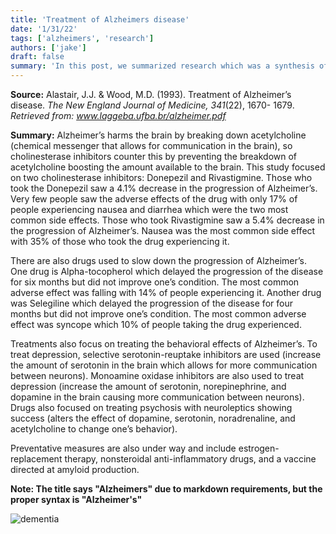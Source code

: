 ```yaml
---
title: 'Treatment of Alzheimers disease'
date: '1/31/22'
tags: ['alzheimers', 'research']
authors: ['jake']
draft: false
summary: 'In this post, we summarized research which was a synthesis of the possible ways Alzheimers treatments may work to mitigate the effects of the disease.'
---
```

**Source:**
Alastair, J.J. & Wood, M.D. (1993). Treatment of Alzheimer’s 
	disease. _The New England Journal of Medicine, 341_(22), 1670-
	1679.  _Retrieved from: www.laggeba.ufba.br/alzheimer.pdf_

**Summary:**  Alzheimer’s harms the brain by breaking down acetylcholine (chemical messenger that allows for communication in the brain), so cholinesterase inhibitors counter this by preventing the breakdown of acetylcholine boosting the amount available to the brain. This study focused on two cholinesterase inhibitors: Donepezil and Rivastigmine. Those who took the Donepezil saw a 4.1% decrease in the progression of Alzheimer’s. Very few people saw the adverse effects of the drug with only 17% of people experiencing nausea and diarrhea which were the two most common side effects. Those who took Rivastigmine saw a 5.4% decrease in the progression of Alzheimer’s. Nausea was the most common side effect with 35% of those who took the drug experiencing it. 

There are also drugs used to slow down the progression of Alzheimer’s. One drug is Alpha-tocopherol which delayed the progression of the disease for six months but did not improve one’s condition. The most common adverse effect was falling with 14% of people experiencing it. Another drug was Selegiline which delayed the progression of the disease for four months but did not improve one’s condition. The most common adverse effect was syncope which 10% of people taking the drug experienced. 

Treatments also focus on treating the behavioral effects of Alzheimer’s. To treat depression, selective serotonin-reuptake inhibitors are used (increase the amount of serotonin in the brain which allows for more communication between neurons). Monoamine oxidase inhibitors are also used to treat depression (increase the amount of serotonin, norepinephrine, and dopamine in the brain causing more communication between neurons). Drugs also focused on treating psychosis with neuroleptics showing success (alters the effect of dopamine, serotonin, noradrenaline, and acetylcholine to change one’s behavior). 

Preventative measures are also under way and include estrogen-replacement therapy, nonsteroidal anti-inflammatory drugs, and a vaccine directed at amyloid production.

**Note: The title says "Alzheimers" due to markdown requirements, but the proper syntax is "Alzheimer's"**

![dementia](https://www.dementiatalkclub.com/wp-content/uploads/death-anxiety-in-dementia-patients.jpeg)

